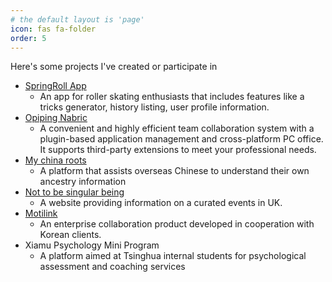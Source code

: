 ```yaml
---
# the default layout is 'page'
icon: fas fa-folder
order: 5
---
```


Here's some projects I've created or participate in

- [SpringRoll App](https://springrollskates.com/)
   - An app for roller skating enthusiasts that includes features like a tricks generator, history listing, user profile information.
- [Opiping Nabric](https://nabric.opiping.com/)
   - A convenient and highly efficient team collaboration system with a plugin-based application management and cross-platform PC office. It supports third-party extensions to meet your professional needs.
- [My china roots](https://www.mychinaroots.com/)
   - A platform that assists overseas Chinese to understand their own ancestry information
- [Not to be singular being](https://artntsb.com/)
   - A website providing information on a curated events in UK.
- [Motilink](http://en.motilink.com/)
    - An enterprise collaboration product developed in cooperation with Korean clients.
- Xiamu Psychology Mini Program 
    - A platform aimed at Tsinghua internal students for psychological assessment and coaching services